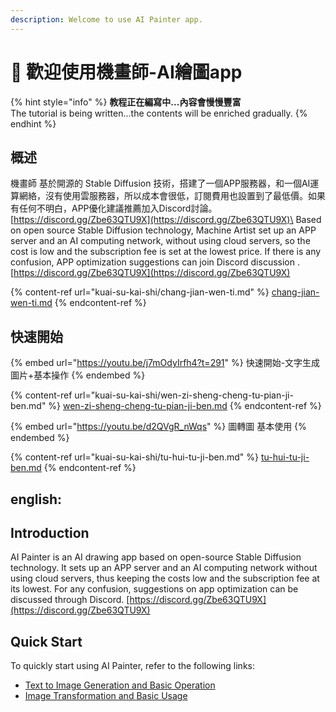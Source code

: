 ```yaml
---
description: Welcome to use AI Painter app.
---
```


# 👋 歡迎使用機畫師-AI繪圖app

{% hint style="info" %}
**教程正在編寫中...內容會慢慢豐富** \
The tutorial is being written...the contents will be enriched gradually.
{% endhint %}

## 概述

機畫師 基於開源的 Stable Diffusion 技術，搭建了一個APP服務器，和一個AI運算網絡，沒有使用雲服務器，所以成本會很低，訂閱費用也設置到了最低價。如果有任何不明白，APP優化建議推薦加入Discord討論。[https://discord.gg/Zbe63QTU9X](https://discord.gg/Zbe63QTU9X)\
Based on open source Stable Diffusion technology, Machine Artist set up an APP server and an AI computing network, without using cloud servers, so the cost is low and the subscription fee is set at the lowest price. If there is any confusion, APP optimization suggestions can join Discord discussion . [https://discord.gg/Zbe63QTU9X](https://discord.gg/Zbe63QTU9X)

{% content-ref url="kuai-su-kai-shi/chang-jian-wen-ti.md" %}
[chang-jian-wen-ti.md](kuai-su-kai-shi/chang-jian-wen-ti.md)
{% endcontent-ref %}

## 快速開始

{% embed url="https://youtu.be/j7mOdyIrfh4?t=291" %}
快速開始-文字生成圖片+基本操作
{% endembed %}

{% content-ref url="kuai-su-kai-shi/wen-zi-sheng-cheng-tu-pian-ji-ben.md" %}
[wen-zi-sheng-cheng-tu-pian-ji-ben.md](kuai-su-kai-shi/wen-zi-sheng-cheng-tu-pian-ji-ben.md)
{% endcontent-ref %}

{% embed url="https://youtu.be/d2QVgR_nWqs" %}
圖轉圖 基本使用
{% endembed %}

{% content-ref url="kuai-su-kai-shi/tu-hui-tu-ji-ben.md" %}
[tu-hui-tu-ji-ben.md](kuai-su-kai-shi/tu-hui-tu-ji-ben.md)
{% endcontent-ref %}

## english: 

## Introduction

AI Painter is an AI drawing app based on open-source Stable Diffusion technology. It sets up an APP server and an AI computing network without using cloud servers, thus keeping the costs low and the subscription fee at its lowest. For any confusion, suggestions on app optimization can be discussed through Discord. [https://discord.gg/Zbe63QTU9X](https://discord.gg/Zbe63QTU9X)

## Quick Start

To quickly start using AI Painter, refer to the following links:

- [Text to Image Generation and Basic Operation](kuai-su-kai-shi/wen-zi-sheng-cheng-tu-pian-ji-ben.md)
- [Image Transformation and Basic Usage](kuai-su-kai-shi/tu-hui-tu-ji-ben.md)